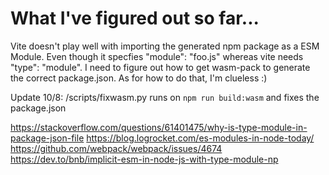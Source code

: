 # What I've figured out so far...

Vite doesn't play well with importing the generated npm package as a ESM Module. Even though it specfies "module": "foo.js" whereas vite needs "type": "module". I need to figure out how to get wasm-pack to generate the correct package.json. As for how to do that, I'm clueless :)

Update 10/8: /scripts/fixwasm.py runs on `npm run build:wasm` and fixes the package.json

https://stackoverflow.com/questions/61401475/why-is-type-module-in-package-json-file
https://blog.logrocket.com/es-modules-in-node-today/
https://github.com/webpack/webpack/issues/4674
https://dev.to/bnb/implicit-esm-in-node-js-with-type-module-np

